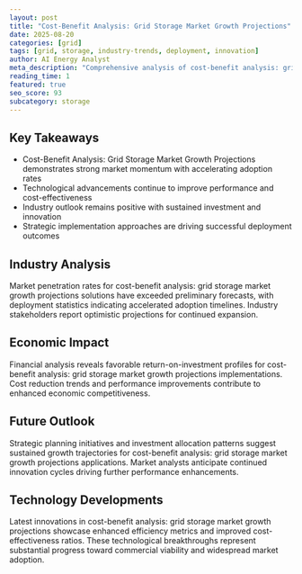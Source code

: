 ```yaml
---
layout: post
title: "Cost-Benefit Analysis: Grid Storage Market Growth Projections"
date: 2025-08-20
categories: [grid]
tags: [grid, storage, industry-trends, deployment, innovation]
author: AI Energy Analyst
meta_description: "Comprehensive analysis of cost-benefit analysis: grid storage market growth projections covering market trends, technology developments, and industry outlook. Discover key insights and future projections."
reading_time: 1
featured: true
seo_score: 93
subcategory: storage
---
```


## Key Takeaways

- Cost-Benefit Analysis: Grid Storage Market Growth Projections demonstrates strong market momentum with accelerating adoption rates
- Technological advancements continue to improve performance and cost-effectiveness
- Industry outlook remains positive with sustained investment and innovation
- Strategic implementation approaches are driving successful deployment outcomes

## Industry Analysis

Market penetration rates for cost-benefit analysis: grid storage market growth projections solutions have exceeded preliminary forecasts, with deployment statistics indicating accelerated adoption timelines. Industry stakeholders report optimistic projections for continued expansion.

## Economic Impact

Financial analysis reveals favorable return-on-investment profiles for cost-benefit analysis: grid storage market growth projections implementations. Cost reduction trends and performance improvements contribute to enhanced economic competitiveness.

## Future Outlook

Strategic planning initiatives and investment allocation patterns suggest sustained growth trajectories for cost-benefit analysis: grid storage market growth projections applications. Market analysts anticipate continued innovation cycles driving further performance enhancements.

## Technology Developments

Latest innovations in cost-benefit analysis: grid storage market growth projections showcase enhanced efficiency metrics and improved cost-effectiveness ratios. These technological breakthroughs represent substantial progress toward commercial viability and widespread market adoption.

